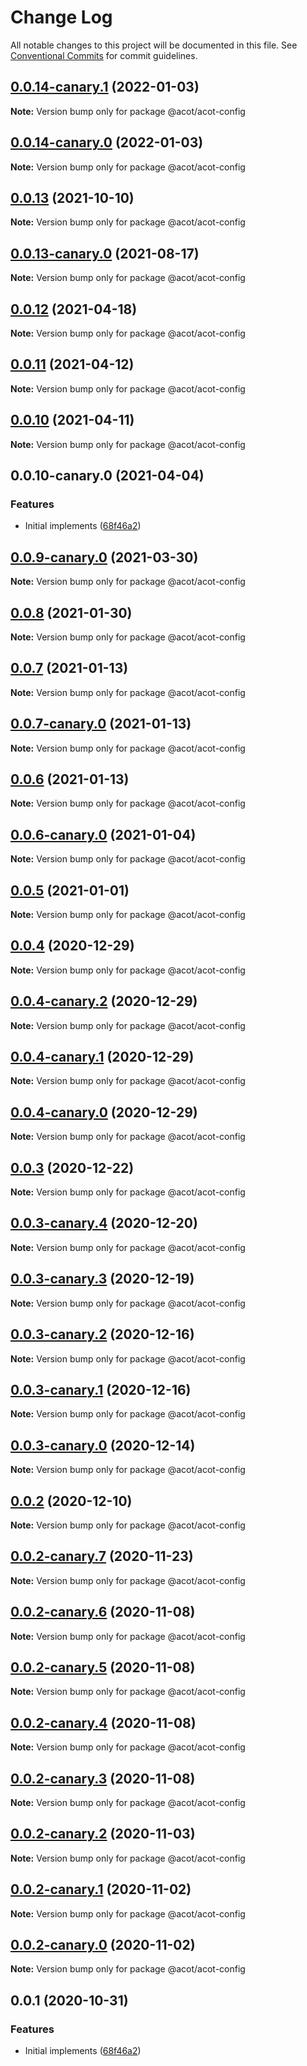 # Change Log

All notable changes to this project will be documented in this file.
See [Conventional Commits](https://conventionalcommits.org) for commit guidelines.

## [0.0.14-canary.1](https://github.com/acot-a11y/acot/compare/v0.0.14-canary.0...v0.0.14-canary.1) (2022-01-03)

**Note:** Version bump only for package @acot/acot-config

## [0.0.14-canary.0](https://github.com/acot-a11y/acot/compare/v0.0.13...v0.0.14-canary.0) (2022-01-03)

**Note:** Version bump only for package @acot/acot-config

## [0.0.13](https://github.com/acot-a11y/acot/compare/v0.0.13-canary.0...v0.0.13) (2021-10-10)

**Note:** Version bump only for package @acot/acot-config

## [0.0.13-canary.0](https://github.com/acot-a11y/acot/compare/v0.0.12...v0.0.13-canary.0) (2021-08-17)

**Note:** Version bump only for package @acot/acot-config

## [0.0.12](https://github.com/acot-a11y/acot/compare/v0.0.11...v0.0.12) (2021-04-18)

**Note:** Version bump only for package @acot/acot-config

## [0.0.11](https://github.com/acot-a11y/acot/compare/v0.0.10...v0.0.11) (2021-04-12)

**Note:** Version bump only for package @acot/acot-config

## [0.0.10](https://github.com/acot-a11y/acot/compare/v0.0.10-canary.0...v0.0.10) (2021-04-11)

**Note:** Version bump only for package @acot/acot-config

## 0.0.10-canary.0 (2021-04-04)

### Features

- Initial implements ([68f46a2](https://github.com/acot-a11y/acot/commit/68f46a250de7793795678ece40d23d927ddd075c))

## [0.0.9-canary.0](https://github.com/acot-a11y/acot/compare/@acot/acot-config@0.0.8...@acot/acot-config@0.0.9-canary.0) (2021-03-30)

**Note:** Version bump only for package @acot/acot-config

## [0.0.8](https://github.com/acot-a11y/acot/compare/@acot/acot-config@0.0.7...@acot/acot-config@0.0.8) (2021-01-30)

**Note:** Version bump only for package @acot/acot-config

## [0.0.7](https://github.com/acot-a11y/acot/compare/@acot/acot-config@0.0.7-canary.0...@acot/acot-config@0.0.7) (2021-01-13)

**Note:** Version bump only for package @acot/acot-config

## [0.0.7-canary.0](https://github.com/acot-a11y/acot/compare/@acot/acot-config@0.0.6...@acot/acot-config@0.0.7-canary.0) (2021-01-13)

**Note:** Version bump only for package @acot/acot-config

## [0.0.6](https://github.com/acot-a11y/acot/compare/@acot/acot-config@0.0.6-canary.0...@acot/acot-config@0.0.6) (2021-01-13)

**Note:** Version bump only for package @acot/acot-config

## [0.0.6-canary.0](https://github.com/acot-a11y/acot/compare/@acot/acot-config@0.0.5...@acot/acot-config@0.0.6-canary.0) (2021-01-04)

**Note:** Version bump only for package @acot/acot-config

## [0.0.5](https://github.com/acot-a11y/acot/compare/@acot/acot-config@0.0.4...@acot/acot-config@0.0.5) (2021-01-01)

**Note:** Version bump only for package @acot/acot-config

## [0.0.4](https://github.com/acot-a11y/acot/compare/@acot/acot-config@0.0.4-canary.2...@acot/acot-config@0.0.4) (2020-12-29)

**Note:** Version bump only for package @acot/acot-config

## [0.0.4-canary.2](https://github.com/acot-a11y/acot/compare/@acot/acot-config@0.0.4-canary.1...@acot/acot-config@0.0.4-canary.2) (2020-12-29)

**Note:** Version bump only for package @acot/acot-config

## [0.0.4-canary.1](https://github.com/acot-a11y/acot/compare/@acot/acot-config@0.0.4-canary.0...@acot/acot-config@0.0.4-canary.1) (2020-12-29)

**Note:** Version bump only for package @acot/acot-config

## [0.0.4-canary.0](https://github.com/acot-a11y/acot/compare/@acot/acot-config@0.0.3...@acot/acot-config@0.0.4-canary.0) (2020-12-29)

**Note:** Version bump only for package @acot/acot-config

## [0.0.3](https://github.com/acot-a11y/acot/compare/@acot/acot-config@0.0.3-canary.4...@acot/acot-config@0.0.3) (2020-12-22)

**Note:** Version bump only for package @acot/acot-config

## [0.0.3-canary.4](https://github.com/acot-a11y/acot/compare/@acot/acot-config@0.0.3-canary.3...@acot/acot-config@0.0.3-canary.4) (2020-12-20)

**Note:** Version bump only for package @acot/acot-config

## [0.0.3-canary.3](https://github.com/acot-a11y/acot/compare/@acot/acot-config@0.0.3-canary.2...@acot/acot-config@0.0.3-canary.3) (2020-12-19)

**Note:** Version bump only for package @acot/acot-config

## [0.0.3-canary.2](https://github.com/acot-a11y/acot/compare/@acot/acot-config@0.0.3-canary.1...@acot/acot-config@0.0.3-canary.2) (2020-12-16)

**Note:** Version bump only for package @acot/acot-config

## [0.0.3-canary.1](https://github.com/acot-a11y/acot/compare/@acot/acot-config@0.0.3-canary.0...@acot/acot-config@0.0.3-canary.1) (2020-12-16)

**Note:** Version bump only for package @acot/acot-config

## [0.0.3-canary.0](https://github.com/acot-a11y/acot/compare/@acot/acot-config@0.0.2...@acot/acot-config@0.0.3-canary.0) (2020-12-14)

**Note:** Version bump only for package @acot/acot-config

## [0.0.2](https://github.com/acot-a11y/acot/compare/@acot/acot-config@0.0.2-canary.7...@acot/acot-config@0.0.2) (2020-12-10)

**Note:** Version bump only for package @acot/acot-config

## [0.0.2-canary.7](https://github.com/acot-a11y/acot/compare/@acot/acot-config@0.0.2-canary.6...@acot/acot-config@0.0.2-canary.7) (2020-11-23)

**Note:** Version bump only for package @acot/acot-config

## [0.0.2-canary.6](https://github.com/acot-a11y/acot/compare/@acot/acot-config@0.0.2-canary.5...@acot/acot-config@0.0.2-canary.6) (2020-11-08)

**Note:** Version bump only for package @acot/acot-config

## [0.0.2-canary.5](https://github.com/acot-a11y/acot/compare/@acot/acot-config@0.0.2-canary.4...@acot/acot-config@0.0.2-canary.5) (2020-11-08)

**Note:** Version bump only for package @acot/acot-config

## [0.0.2-canary.4](https://github.com/acot-a11y/acot/compare/@acot/acot-config@0.0.2-canary.3...@acot/acot-config@0.0.2-canary.4) (2020-11-08)

**Note:** Version bump only for package @acot/acot-config

## [0.0.2-canary.3](https://github.com/acot-a11y/acot/compare/@acot/acot-config@0.0.2-canary.2...@acot/acot-config@0.0.2-canary.3) (2020-11-08)

**Note:** Version bump only for package @acot/acot-config

## [0.0.2-canary.2](https://github.com/acot-a11y/acot/compare/@acot/acot-config@0.0.2-canary.1...@acot/acot-config@0.0.2-canary.2) (2020-11-03)

**Note:** Version bump only for package @acot/acot-config

## [0.0.2-canary.1](https://github.com/acot-a11y/acot/compare/@acot/acot-config@0.0.2-canary.0...@acot/acot-config@0.0.2-canary.1) (2020-11-02)

**Note:** Version bump only for package @acot/acot-config

## [0.0.2-canary.0](https://github.com/acot-a11y/acot/compare/@acot/acot-config@0.0.1...@acot/acot-config@0.0.2-canary.0) (2020-11-02)

**Note:** Version bump only for package @acot/acot-config

## 0.0.1 (2020-10-31)

### Features

- Initial implements ([68f46a2](https://github.com/acot-a11y/acot/commit/68f46a250de7793795678ece40d23d927ddd075c))
